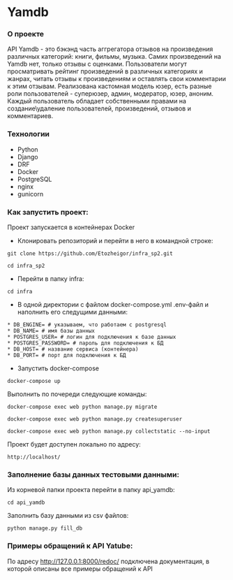 # Yamdb

### О проекте

API Yamdb - это бэкэнд часть аггрегатора отзывов на произведения различных категорий: книги, фильмы, музыка. Самих произведений на Yamdb нет, только отзывы с оценками. Пользователи могут просматривать рейтинг произведений в различных категориях и жанрах, читать отзывы к произведениям и оставлять свои комментарии к этим отзывам. Реализована кастомная модель юзер, есть разные роли пользователей - суперюзер, админ, модератор, юзер, аноним. Каждый пользователь обладает собственными правами на создание\удаление пользователей, произведений, отзывов и комментариев.

### Технологии
- Python
- Django
- DRF
- Docker
- PostgreSQL
- nginx
- gunicorn

### Как запустить проект:

Проект запускается в контейнерах Docker

- Клонировать репозиторий и перейти в него в командной строке:

```
git clone https://github.com/Etozheigor/infra_sp2.git
```

```
cd infra_sp2
```
- Перейти в папку infra:

```
cd infra
```

- В одной директории с файлом docker-compose.yml .env-файл и наполнить его следущими данными:
```
* DB_ENGINE= # указываем, что работаем с postgresql
* DB_NAME= # имя базы данных
* POSTGRES_USER= # логин для подключения к базе данных
* POSTGRES_PASSWORD= # пароль для подключения к БД
* DB_HOST= # название сервиса (контейнера)
* DB_PORT= # порт для подключения к БД
```
- Запустить docker-compose

```
docker-compose up
```
Выполнить по почереди следующие команды:

```
docker-compose exec web python manage.py migrate
```
```
docker-compose exec web python manage.py createsuperuser
```
```
docker-compose exec web python manage.py collectstatic --no-input 
```


Проект будет доступен локально по адресу:

```
http://localhost/
```


### Заполнение базы данных тестовыми данными:

Из корневой папки проекта перейти в папку api_yamdb:

```
cd api_yamdb
```
Заполнить базу данными из csv файлов:

```
python manage.py fill_db
```

### Примеры обращений к API Yatube:

По адресу http://127.0.0.1:8000/redoc/ подключена документация, в которой
описаны все примеры обращений к API
